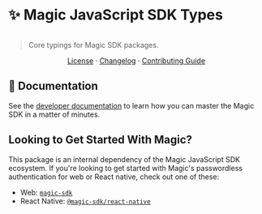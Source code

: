 # ✨ Magic JavaScript SDK Types

[![<MagicLabs>](https://circleci.com/gh/magiclabs/magic-js.svg?style=shield)](https://circleci.com/gh/magiclabs/magic-js)

> Core typings for Magic SDK packages.

<p align="center">
  <a href="https://github.com/magiclabs/magic-js/blob/master/packages/@magic-sdk/types/LICENSE">License</a> ·
  <a href="https://github.com/magiclabs/magic-js/blob/master/packages/@magic-sdk/types/CHANGELOG.md">Changelog</a> ·
  <a href="https://github.com/magiclabs/magic-js/blob/master/CONTRIBUTING.md">Contributing Guide</a>
</p>

## 📖 Documentation

See the [developer documentation](https://magic.link/docs) to learn how you can master the Magic SDK in a matter of minutes.

## Looking to Get Started With Magic?

This package is an internal dependency of the Magic JavaScript SDK ecosystem. If you're looking to get started with Magic's passwordless authentication for web or React native, check out one of these:

- Web: [`magic-sdk`](https://github.com/magiclabs/magic-js/tree/master/packages/magic-sdk )
- React Native: [`@magic-sdk/react-native`](https://github.com/magiclabs/magic-js/tree/master/packages/@magic-sdk/react-native)
